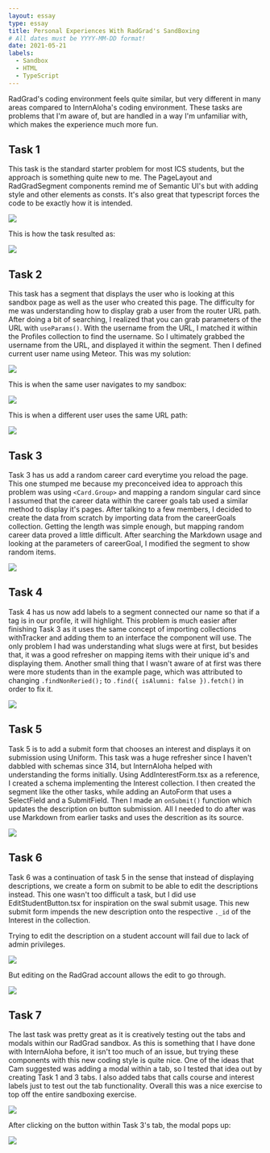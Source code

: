 ```yaml
---
layout: essay
type: essay
title: Personal Experiences With RadGrad's SandBoxing
# All dates must be YYYY-MM-DD format!
date: 2021-05-21
labels:
  - Sandbox
  - HTML
  - TypeScript
---
```

RadGrad's coding environment feels quite similar, but very different in many areas compared to InternAloha's coding environment. These tasks are problems that I'm aware of, but are handled in a way I'm unfamiliar with, which makes the experience much more fun.

## Task 1
This task is the standard starter problem for most ICS students, but the approach is something quite new to me. The PageLayout and RadGradSegment components remind me of Semantic UI's but with adding style and other elements as consts. It's also great that typescript forces the code to be exactly how it is intended.

<img class="ui center image" src="../images/Task1Code.png">

This is how the task resulted as:

<img class="ui center image" src="../images/Task1Result.png">

## Task 2
This task has a segment that displays the user who is looking at this sandbox page as well as the user who created this page. The difficulty for me was understanding how to display grab a user from the router URL path. After doing a bit of searching, I realized that you can grab parameters of the URL with ```useParams()```. With the username from the URL, I matched it within the Profiles collection to find the username. So I ultimately grabbed the username from the URL, and displayed it within the segment. Then I defined current user name using Meteor. This was my solution:

<img class="ui center image" src="../images/Task2Code.png">

This is when the same user navigates to my sandbox:

<img class="ui center image" src="../images/Task2Result.png">

This is when a different user uses the same URL path:

<img class="ui center image" src="../images/Task2Result2.png">

## Task 3
Task 3 has us add a random career card everytime you reload the page. This one stumped me because my preconceived idea to approach this problem was using ```<Card.Group>``` and mapping a random singular card since I assumed that the career data within the career goals tab used a similar method to display it's pages. After talking to a few members, I decided to create the data from scratch by importing data from the careerGoals collection. Getting the length was simple enough, but mapping random career data proved a little difficult. After searching the Markdown usage and looking at the parameters of careerGoal, I modified the segment to show random items. 

<img class="ui center image" src="../images/Task3.gif">

## Task 4
Task 4 has us now add labels to a segment connected our name so that if a tag is in our profile, it will highlight. This problem is much easier after finishing Task 3 as it uses the same concept of importing collections withTracker and adding them to an interface the component will use. The only problem I had was understanding what slugs were at first, but besides that, it was a good refresher on mapping items with their unique id's and displaying them. Another small thing that I wasn't aware of at first was there were more students than in the example page, which was attributed to changing ```.findNonReried();``` to ```.find({ isAlumni: false }).fetch()``` in order to fix it.

<img class="ui center image" src="../images/Task4Result.png">

## Task 5
Task 5 is to add a submit form that chooses an interest and displays it on submission using Uniform. This task was a huge refresher since I haven't dabbled with schemas since 314, but InternAloha helped with understanding the forms initially. Using AddInterestForm.tsx as a reference, I created a schema implementing the Interest collection. I then created the segment like the other tasks, while adding an AutoForm that uses a SelectField and a SubmitField. Then I made an ```onSubmit()``` function which updates the description on button submission. All I needed to do after was use Markdown from earlier tasks and uses the descrition as its source.

<img class="ui center image" src="../images/Task5Result.png">

## Task 6
Task 6 was a continuation of task 5 in the sense that instead of displaying descriptions, we create a form on submit to be able to edit the descriptions instead. This one wasn't too difficult a task, but I did use EditStudentButton.tsx for inspiration on the swal submit usage. This new submit form impends the new description onto the respective ```._id``` of the Interest in the collection.

Trying to edit the description on a student account will fail due to lack of admin privileges.

<img class="ui center image" src="../images/Task6Result.png">

But editing on the RadGrad account allows the edit to go through.

<img class="ui center image" src="../images/Task6Result2.png">

## Task 7
The last task was pretty great as it is creatively testing out the tabs and modals within our RadGrad sandbox. As this is something that I have done with InternAloha before, it isn't too much of an issue, but trying these components with this new coding style is quite nice. One of the ideas that Cam suggested was adding a modal within a tab, so I tested that idea out by creating Task 1 and 3 tabs. I also added tabs that calls course and interest labels just to test out the tab functionality. Overall this was a nice exercise to top off the entire sandboxing exercise.


<img class="ui center image" src="../images/Task7Result.png">

After clicking on the button within Task 3's tab, the modal pops up:

<img class="ui center image" src="../images/Task7Result2.png">





